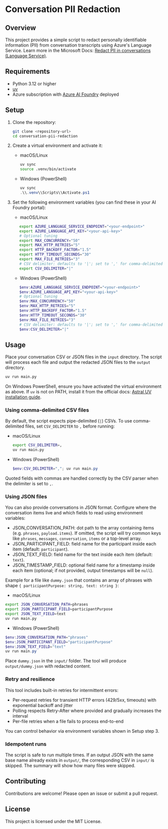 # Conversation PII Redaction

## Overview

This project provides a simple script to redact personally identifiable information (PII) from conversation transcripts using Azure's Language Service. Learn more in the Microsoft Docs: [Redact PII in conversations (Language Service)](https://learn.microsoft.com/en-us/azure/ai-services/language-service/personally-identifiable-information/how-to/redact-conversation-pii?tabs=rest-api).

## Requirements

- Python 3.12 or higher
- [uv](https://docs.astral.sh/uv/)
- Azure subscription with [Azure AI Foundry](https://learn.microsoft.com/en-us/azure/ai-foundry/what-is-azure-ai-foundry) deployed

## Setup

1. Clone the repository:

   ```bash
   git clone <repository-url>
   cd conversation-pii-redaction
   ```

2. Create a virtual environment and activate it:

    - macOS/Linux

       ```bash
       uv sync
       source .venv/bin/activate
       ```

    - Windows (PowerShell)

       ```powershell
       uv sync
       .\\.venv\\Scripts\\Activate.ps1
       ```

3. Set the following environment variables (you can find these in your AI Foundry portal):

    - macOS/Linux

   ```bash
      export AZURE_LANGUAGE_SERVICE_ENDPOINT="<your-endpoint>"
      export AZURE_LANGUAGE_API_KEY="<your-api-key>"
      # Optional tuning
      export MAX_CONCURRENCY="50"
      export MAX_HTTP_RETRIES="5"
      export HTTP_BACKOFF_FACTOR="1.5"
      export HTTP_TIMEOUT_SECONDS="30"
      export MAX_FILE_RETRIES="3"
      # CSV delimiter: defaults to '|'; set to ',' for comma-delimited files
      export CSV_DELIMITER="|"
   ```

    - Windows (PowerShell)

   ```powershell
      $env:AZURE_LANGUAGE_SERVICE_ENDPOINT="<your-endpoint>"
      $env:AZURE_LANGUAGE_API_KEY="<your-api-key>"
      # Optional tuning
      $env:MAX_CONCURRENCY="50"
      $env:MAX_HTTP_RETRIES="5"
      $env:HTTP_BACKOFF_FACTOR="1.5"
      $env:HTTP_TIMEOUT_SECONDS="30"
      $env:MAX_FILE_RETRIES="3"
      # CSV delimiter: defaults to '|'; set to ',' for comma-delimited files
      $env:CSV_DELIMITER="|"
   ```

## Usage

Place your conversation CSV or JSON files in the `input` directory. The script will process each file and output the redacted JSON files to the `output` directory.

```bash
uv run main.py
```

On Windows PowerShell, ensure you have activated the virtual environment as above. If `uv` is not on PATH, install it from the official docs: [Astral UV installation guide](https://docs.astral.sh/uv/).

### Using comma-delimited CSV files

By default, the script expects pipe-delimited (`|`) CSVs. To use comma-delimited files, set `CSV_DELIMITER` to `,` before running:

- macOS/Linux

   ```bash
   export CSV_DELIMITER=,
   uv run main.py
   ```

- Windows (PowerShell)

   ```powershell
   $env:CSV_DELIMITER=","; uv run main.py
   ```

Quoted fields with commas are handled correctly by the CSV parser when the delimiter is set to `,`.

### Using JSON files

You can also provide conversations in JSON format. Configure where the conversation items live and which fields to read using environment variables:

- JSON_CONVERSATION_PATH: dot path to the array containing items (e.g. `phrases`, `payload.items`). If omitted, the script will try common keys like `phrases`, `messages`, `conversation`, `items` or a top-level array.
- JSON_PARTICIPANT_FIELD: field name for the participant inside each item (default: `participant`).
- JSON_TEXT_FIELD: field name for the text inside each item (default: `text`).
- JSON_TIMESTAMP_FIELD: optional field name for a timestamp inside each item (optional; if not provided, output timestamps will be `null`).

Example for a file like `dummy.json` that contains an array of phrases with shape `{ participantPurpose: string, text: string }`:

- macOS/Linux

```bash
export JSON_CONVERSATION_PATH=phrases
export JSON_PARTICIPANT_FIELD=participantPurpose
export JSON_TEXT_FIELD=text
uv run main.py
```

- Windows (PowerShell)

```powershell
$env:JSON_CONVERSATION_PATH="phrases"
$env:JSON_PARTICIPANT_FIELD="participantPurpose"
$env:JSON_TEXT_FIELD="text"
uv run main.py
```

Place `dummy.json` in the `input/` folder. The tool will produce `output/dummy.json` with redacted content.

### Retry and resilience

This tool includes built-in retries for intermittent errors:

- Per-request retries for transient HTTP errors (429/5xx, timeouts) with exponential backoff and jitter
- Polling respects Retry-After where provided and gradually increases the interval
- Per-file retries when a file fails to process end-to-end

You can control behavior via environment variables shown in Setup step 3.

### Idempotent runs

The script is safe to run multiple times. If an output JSON with the same base name already exists in `output/`, the corresponding CSV in `input/` is skipped. The summary will show how many files were skipped.

## Contributing

Contributions are welcome! Please open an issue or submit a pull request.

## License

This project is licensed under the MIT License.
